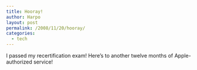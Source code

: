 ```yaml
---
title: Hooray!
author: Harpo
layout: post
permalink: /2008/11/20/hooray/
categories:
  - tech
---
```

I passed my recertification exam! Here&#8217;s to another twelve months of Apple-authorized service!